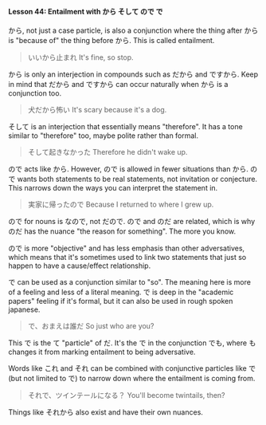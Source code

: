 #### Lesson 44: Entailment with から そして ので で

から, not just a case particle, is also a conjunction where the thing after から is "because of" the thing before から. This is called entailment.

> いいから止まれ It's fine, so stop.

から is only an interjection in compounds such as だから and ですから. Keep in mind that だから and ですから can occur naturally when から is a conjunction too.

> 犬だから怖い It's scary because it's a dog.

そして is an interjection that essentially means "therefore". It has a tone similar to "therefore" too, maybe polite rather than formal.

> そして起きなかった Therefore he didn't wake up.

ので acts like から. However, ので is allowed in fewer situations than から. ので wants both statements to be real statements, not invitation or conjecture. This narrows down the ways you can interpret the statement in.

> 実家に帰ったので Because I returned to where I grew up.

ので for nouns is なので, not だので. ので and のだ are related, which is why のだ has the nuance "the reason for something". The more you know.

ので is more "objective" and has less emphasis than other adversatives, which means that it's sometimes used to link two statements that just so happen to have a cause/effect relationship.

で can be used as a conjunction similar to "so". The meaning here is more of a feeling and less of a literal meaning. で is deep in the "academic papers" feeling if it's formal, but it can also be used in rough spoken japanese.

> で、おまえは誰だ So just who are you?

This で is the て "particle" of だ. It's the で in the conjunction でも, where も changes it from marking entailment to being adversative.

Words like これ and それ can be combined with conjunctive particles like で (but not limited to で) to narrow down where the entailment is coming from.

> それで、ツインテールになる？ You'll become twintails, then?

Things like それから also exist and have their own nuances.
